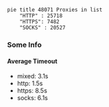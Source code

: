 
```mermaid
pie title 48071 Proxies in list
    "HTTP" : 25718
    "HTTPS": 7482
    "SOCKS" : 20527
```

### Some Info
#### Average Timeout

- mixed: 3.1s
- http: 1.5s
- https: 8.5s
- socks: 6.1s